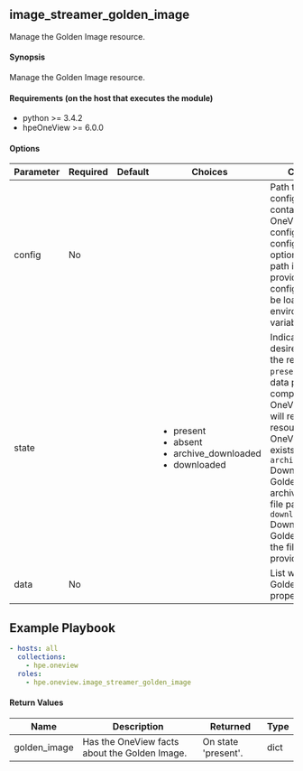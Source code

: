 ## image_streamer_golden_image
Manage the Golden Image resource.

#### Synopsis
 Manage the Golden Image resource.

#### Requirements (on the host that executes the module)
  * python >= 3.4.2
  * hpeOneView >= 6.0.0

#### Options

| Parameter     | Required    | Default  | Choices    | Comments |
| ------------- |-------------| ---------|----------- |--------- |
| config  |   No  |  | |  Path to a .json configuration file containing the OneView client configuration. The configuration file is optional. If the file path is not provided, the configuration will be loaded from environment variables.  |
| state  |   |  | <ul> <li>present</li>  <li>absent</li>  <li>archive_downloaded</li>  <li>downloaded</li> |  Indicates the desired state for the resource. `present` will ensure data properties are compliant with OneView. `absent` will remove the resource from OneView, if it exists. `archive_downloaded` Download the Golden Image archive log to the file path provided. `downloaded` Download the Golden Image to the file path provided  |
| data  |  No  |  | | List with the Golden Image properties.

## Example Playbook
 
```yaml
- hosts: all
  collections:
    - hpe.oneview
  roles:
    - hpe.oneview.image_streamer_golden_image
```

#### Return Values

| Name          | Description  | Returned | Type       |
| ------------- |-------------| ---------|----------- |
| golden_image   | Has the OneView facts about the Golden Image. |  On state 'present'. |  dict |
